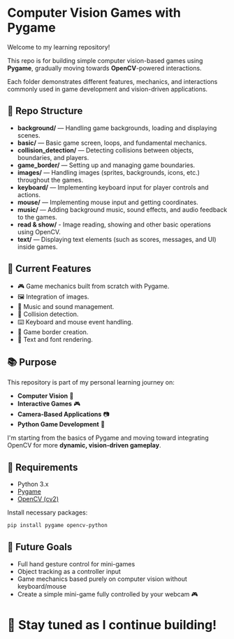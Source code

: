 # Computer Vision Games with Pygame

Welcome to my learning repository!  

This repo is for building simple computer vision-based games using **Pygame**, gradually moving towards **OpenCV**-powered interactions. 

Each folder demonstrates different features, mechanics, and interactions commonly used in game development and vision-driven applications.

## 📂 Repo Structure

- **background/** — Handling game backgrounds, loading and displaying scenes.
- **basic/** — Basic game screen, loops, and fundamental mechanics.
- **collision_detection/** — Detecting collisions between objects, boundaries, and players.
- **game_border/** — Setting up and managing game boundaries.
- **images/** — Handling images (sprites, backgrounds, icons, etc.) throughout the games.
- **keyboard/** — Implementing keyboard input for player controls and actions.
- **mouse/** — Implementing mouse input and getting coordinates.
- **music/** — Adding background music, sound effects, and audio feedback to the games.
- **read & show/** - Image reading, showing and other basic operations using OpenCV.
- **text/** — Displaying text elements (such as scores, messages, and UI) inside games.

## 🚀 Current Features

- 🎮 Game mechanics built from scratch with Pygame.
- 🖼️ Integration of images.
- 🎵 Music and sound management.
- 🧠 Collision detection.
- ⌨️ Keyboard and mouse event handling.
- 🧱 Game border creation.
- 📝 Text and font rendering.

## 📚 Purpose

This repository is part of my personal learning journey on:

- **Computer Vision** 🌟
- **Interactive Games** 🎮
- **Camera-Based Applications** 📷
- **Python Game Development** 🐍

I'm starting from the basics of Pygame and moving toward integrating OpenCV for more **dynamic, vision-driven gameplay**.

## 🔧 Requirements

- Python 3.x
- [Pygame](https://www.pygame.org/)
- [OpenCV (cv2)](https://opencv.org/)  

Install necessary packages:

```bash
pip install pygame opencv-python
```

## 🌟 Future Goals

- Full hand gesture control for mini-games
- Object tracking as a controller input
- Game mechanics based purely on computer vision without keyboard/mouse
- Create a simple mini-game fully controlled by your webcam 🎮

# 🎯 Stay tuned as I continue building!
